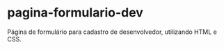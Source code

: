 # pagina-formulario-dev
Página de formulário para cadastro de desenvolvedor, utilizando HTML e CSS.
